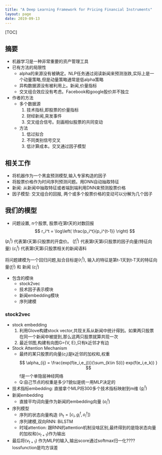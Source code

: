 ```yaml
---
title: "A Deep Learning Framework for Pricing Financial Instruments"
layout: page
date: 2019-09-13
---
```


[TOC]

## 摘要
- 机器学习是一种非常重要的资产管理工具
- 已有方法的局限性
    - alpha的来源没有被确定。NLP任务通过阅读新闻来预测涨跌,实际上是一个动量策略,但是动量策略通常是低alpha策略
    - 异构数据源没有被利用上。新闻,价量指标
    - 交叉组合效应没有考虑。Facebook和google股价并不独立
- 作者的方法
    - 多个数据源
        1. 技术指标,即股票的价量指标
        2. 财经新闻,突发事件
        3. 交叉组合信号。刻画相似股票的共同变动
    - 方法
        1. 低过拟合
        2. 不同类别信号交叉
        3. 低计算成本。交叉通过因子模型

## 相关工作
- 将机器作为一个黑盒预测模型,输入专家构造的因子
- 将股票价格作为时间序列预测问题。用DNN自动抽取特征
- 新闻: 从新闻中抽取特征或者端到端利用DNN来预测股票价格
- 因子模型: 交叉组合的回报, 两个或多个股票价格的变动可以分解为几个因子


## 我们的模型
- 问题设置, n个股票, 股票i在第t天的对数回报
$$
r_i^t = \log\left( \frac{p_i^t}{p_i^{t-1}} \right) 
$$

$(p_i^t)$ 代表第t天第i只股票的开盘价。
$(f_i^t)$ 代表第t天第i只股票的因子向量(特征向量)
$(c_i^t)$ 代表第t天第i只股票相关的新闻语料

将问题建模为一个回归问题,拟合目标是$(r_i^t)$, 输入的特征是第t-1天到t-T天的特征向量$(f_i^j)$ 和 新闻 $(c_i^j)$

- 包含的模块
    - stock2vec
    - 技术因子表示模块
    - 新闻embedding模块
    - 序列建模

### stock2vec
- stock embedding
    1. 利用Glove构建stock vector,共现关系从新闻中统计得到。如果两只股票在同一个新闻中被提到,那么这两只股票就算共现一次
    2. 最近邻图,构建有向图G={V, E},只有k近邻才有边
- Stock Attention Mechanism
    - 最终的某只股票的向量$(c_i)$是k近邻的加权和,权重
    $$
    \alpha_{ij} = \frac{exp(f(e_i,e_j))}{\sum_{k\in S(i)}   exp(f(e_i,e_k)) }
    $$
    f是一个单隐层神经网络
    - Q:自己节点的权重是多少?貌似是统一用MLP决定的
- 技术指标embedding: 直接拿个MLP将300多个技术指标映射到m维 $(g_i^t)$
- 新闻embedding
    - 直接平均词向量作为新闻的embedding向量 $(o_i^t)$
- 序列模型
    - 序列的状态向量构造 $(h_t = [c_i, g_i^t, o_i^t])$
    - 序列建模,双向RNN: BiLSTM
    - 时域attention: 跟RNN的attention机制没啥区别,最终得到的是隐状态向量的加权和$(v_{t+1})$作为输出
- 最后将$(v_{t+1})$ 作为MLP的输入,输出score通过softmax归一化???? lossfunction是均方误差

    
    
    

